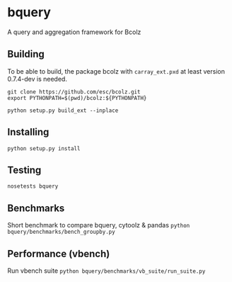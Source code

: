 bquery
======

A query and aggregation framework for Bcolz

Building
--------
To be able to build, the package bcolz with ```carray_ext.pxd``` at least version 0.7.4-dev is needed.

```
git clone https://github.com/esc/bcolz.git
export PYTHONPATH=$(pwd)/bcolz:${PYTHONPATH}
```

```
python setup.py build_ext --inplace
```

Installing
----------
```
python setup.py install
```

Testing
-------
```nosetests bquery```

Benchmarks
----------
Short benchmark to compare bquery, cytoolz & pandas
```python bquery/benchmarks/bench_groupby.py```

Performance (vbench)
--------------------
Run vbench suite
```python bquery/benchmarks/vb_suite/run_suite.py```
